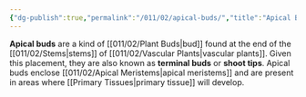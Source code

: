 ```yaml
---
{"dg-publish":true,"permalink":"/011/02/apical-buds/","title":"Apical Buds","tags":["BIOL412"],"noteIcon":"fallback","created":"2024-09-26T13:45:04.065-07:00","updated":"2024-09-26T15:03:00.550-07:00"}
---
```


**Apical buds** are a kind of [[011/02/Plant Buds\|bud]] found at the end of the [[011/02/Stems\|stems]] of [[011/02/Vascular Plants\|vascular plants]]. Given this placement, they are also known as **terminal buds** or **shoot tips**. Apical buds enclose [[011/02/Apical Meristems\|apical meristems]] and are present in areas where [[Primary Tissues\|primary tissue]] will develop.